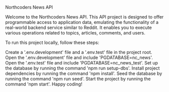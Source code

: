 Northcoders News API

Welcome to the Northcoders News API. This API project is designed to offer programmable access to application data, emulating the functionality of a real-world backend service similar to Reddit. It enables you to execute various operations related to topics, articles, comments, and users.

To run this project locally, follow these steps:

Create a '.env.development' file and a '.env.test' file in the project root.
Open the '.env.development' file and include 'PGDATABASE=nc_news'.
Open the '.env.test' file and include 'PGDATABASE=nc_news_test'.
Set up the database by running the command 'npm run setup-dbs'.
Install project dependencies by running the command 'npm install'.
Seed the database by running the command 'npm run seed'.
Start the project by running the command 'npm start'.
Happy coding!
